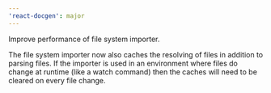 ```yaml
---
'react-docgen': major
---
```


Improve performance of file system importer.

The file system importer now also caches the resolving of files in addition to
parsing files. If the importer is used in an environment where files do change
at runtime (like a watch command) then the caches will need to be cleared on
every file change.
